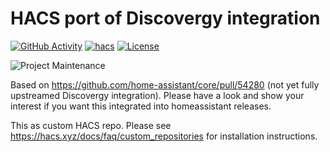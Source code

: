 # HACS port of Discovergy integration

[![GitHub Activity][commits-shield]][commits]
[![hacs][hacsbadge]][hacs]
[![License][license-shield]](LICENSE)

![Project Maintenance][maintenance-shield]

Based on https://github.com/home-assistant/core/pull/54280 (not yet fully upstreamed Discovergy integration).
Please have a look and show your interest if you want this integrated into homeassistant releases.

This as custom HACS repo.
Please see https://hacs.xyz/docs/faq/custom_repositories for installation instructions.

[commits-shield]: https://img.shields.io/github/commit-activity/y/schlac/hacs-integration-discovergy.svg?style=for-the-badge
[commits]: https://github.com/schlac/hacs-integration-discovergy/commits/main
[hacs]: https://github.com/schlac/hacs-integration-discovergy
[hacsbadge]: https://img.shields.io/badge/HACS-Custom-orange.svg?style=for-the-badge

[license-shield]: https://img.shields.io/github/license/schlac/hacs-integration-discovergy.svg?style=for-the-badge
[maintenance-shield]: https://img.shields.io/badge/maintainer-schlac-blue.svg?style=for-the-badge
